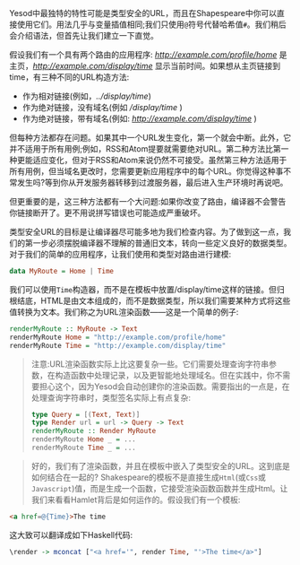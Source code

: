 Yesod中最独特的特性可能是类型安全的URL，而且在Shapespeare中你可以直接使用它们。用法几乎与变量插值相同;我们只使用`@`符号代替哈希值`#`。我们稍后会介绍语法，但首先让我们建立一下直觉。

假设我们有一个具有两个路由的应用程序: _http://example.com/profile/home_ 是主页，_http://example.com/display/time_ 显示当前时间。如果想从主页链接到time，有三种不同的URL构造方法:

- 作为相对链接(例如，_../display/time_)
- 作为绝对链接，没有域名(例如 _/display/time_ )
- 作为绝对链接，带有域名(例如: _http://example.com/display/time_ )

但每种方法都存在问题。如果其中一个URL发生变化，第一个就会中断。此外，它并不适用于所有用例;例如，RSS和Atom提要就需要绝对URL。第二种方法比第一种更能适应变化，但对于RSS和Atom来说仍然不可接受。虽然第三种方法适用于所有用例，但当域名更改时，您需要更新应用程序中的每个URL。你觉得这种事不常发生吗?等到你从开发服务器转移到过渡服务器，最后进入生产环境时再说吧。

但更重要的是，这三种方法都有一个大问题:如果你改变了路由，编译器不会警告你链接断开了。更不用说拼写错误也可能造成严重破坏。

类型安全URL的目标是让编译器尽可能多地为我们检查内容。为了做到这一点，我们的第一步必须摆脱编译器不理解的普通旧文本，转向一些定义良好的数据类型。对于我们的简单的应用程序，让我们使用和类型对路由进行建模:

```haskell
data MyRoute = Home | Time
```
我们可以使用`Time`构造器，而不是在模板中放置/display/time这样的链接。但归根结底，HTML是由文本组成的，而不是数据类型，所以我们需要某种方式将这些值转换为文本。我们称之为URL渲染函数——这是一个简单的例子:

```haskell
renderMyRoute :: MyRoute -> Text
renderMyRoute Home = "http://example.com/profile/home"
renderMyRoute Time = "http://example.com/display/time"
```
> 注意:URL渲染函数实际上比这要复杂一些。它们需要处理查询字符串参数，在构造函数中处理记录，以及更智能地处理域名。但在实践中，你不需要担心这个，因为Yesod会自动创建你的渲染函数。需要指出的一点是，在处理查询字符串时，类型签名实际上有点复杂:
> ```haskell
> type Query = [(Text, Text)]
> type Render url = url -> Query -> Text
> renderMyRoute :: Render MyRoute
> renderMyRoute Home _ = ...
> renderMyRoute Time _ = ...
> ```

> 好的，我们有了渲染函数，并且在模板中嵌入了类型安全的URL。这到底是如何结合在一起的? Shakespeare的模板不是直接生成`Html`(或`Css`或`Javascript`)值，而是生成一个函数，它接受渲染函数函数并生成Html。让我们来看看Hamlet背后是如何运作的。假设我们有一个模板:
```html
<a href=@{Time}>The time
```
这大致可以翻译成如下Haskell代码:
```haskell
\render -> mconcat ["<a href='", render Time, "'>The time</a>"]
```
